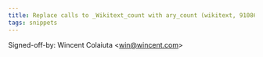 ```yaml
---
title: Replace calls to _Wikitext_count with ary_count (wikitext, 9108643)
tags: snippets
---
```


Signed-off-by: Wincent Colaiuta &lt;win@wincent.com&gt;
